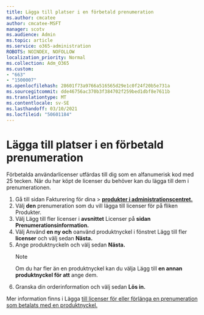 ```yaml
---
title: Lägga till platser i en förbetald prenumeration
ms.author: cmcatee
author: cmcatee-MSFT
manager: scotv
ms.audience: Admin
ms.topic: article
ms.service: o365-administration
ROBOTS: NOINDEX, NOFOLLOW
localization_priority: Normal
ms.collection: Adm_O365
ms.custom:
- "663"
- "1500007"
ms.openlocfilehash: 28601f73a9766a516565d29e1c0f24f20b5e731a
ms.sourcegitcommit: dde46756ac370b3f384702f259bed1dbf8e7611b
ms.translationtype: MT
ms.contentlocale: sv-SE
ms.lasthandoff: 03/10/2021
ms.locfileid: "50601184"
---
```

# <a name="add-seats-to-a-prepaid-subscription"></a>Lägga till platser i en förbetald prenumeration

Förbetalda användarlicenser utfärdas till dig som en alfanumerisk kod med 25 tecken. När du har köpt de licenser du behöver kan du lägga till dem i prenumerationen.

1. Gå till sidan Fakturering för dina  >  **[produkter i administrationscentret.](https://go.microsoft.com/fwlink/p/?linkid=842054)**
2. Välj **den** prenumeration som du vill lägga till licenser för på fliken Produkter.
3. Välj Lägg till fler licenser i **avsnittet** Licenser på **sidan Prenumerationsinformation.**
4. Välj Använd **en ny och** oanvänd produktnyckel i fönstret Lägg till fler **licenser** och välj sedan **Nästa.**
5. Ange produktnyckeln och välj sedan **Nästa.**
    > [!NOTE]
    > Om du har fler än en produktnyckel kan du välja Lägg till **en annan produktnyckel för att** ange dem.
6. Granska din orderinformation och välj sedan **Lös in.**

Mer information finns i Lägga [till licenser för eller förlänga en prenumeration som betalats med en produktnyckel.](https://docs.microsoft.com/microsoft-365/commerce/licenses/add-licenses-using-product-key)